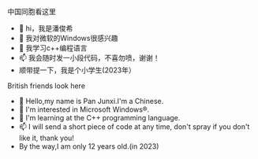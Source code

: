 中国同胞看这里
- 👋 hi，我是潘俊希
- 👀 我对微软的Windows很感兴趣
- 🌱 我学习c++编程语言
- 📫 我会随时发一小段代码，不喜勿喷，谢谢！
- 顺带提一下，我是个小学生(2023年）


British friends look here
- 👋 Hello,my name is Pan Junxi.I'm a Chinese.
- 👀 I'm interested in Microsoft Windows®.
- 🌱 I'm learning at the C++ programming language.
- 📫 I will send a short piece of code at any time, don't spray if you don't like it, thank you!
- By the way,I am only 12 years old.(in 2023)
<!---
pjx20110902/pjx20110902 is a ✨ special ✨ repository because its `README.md` (this file) appears on your GitHub profile.
You can click the Preview link to take a look at your changes.
--->
